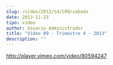```yaml
---
slug: /video/2013/t4/l09/sabado
date: 2013-11-23
tipo: video
author: Usuario Administrador
title: "Video 09 - Trimestre 4 - 2013"
description: ""
---
```


http://player.vimeo.com/video/80594247
